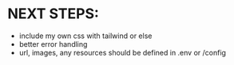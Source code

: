 # NEXT STEPS:

- include my own css with tailwind or else
- better error handling
- url, images, any resources should be defined in .env or /config
